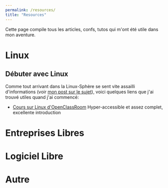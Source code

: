 ```yaml
---
permalink: /resources/
title: "Resources"
---
```


Cette page compile tous les articles, confs, tutos qui m'ont été utile dans mon aventure.

# Linux

## Débuter avec Linux

Comme tout arrivant dans la Linux-Sphère se sent vite assailli d'informations (voir [mon post sur le sujet]()), voici quelques liens que j'ai trouvé utiles quand j'ai commencé:
* [Cours sur Linux d'OpenClassRoom](https://openclassrooms.com/fr/courses/43538-reprenez-le-controle-a-laide-de-linux
) Hyper-accessible et assez complet, excellente introduction

# Entreprises Libres

# Logiciel Libre

# Autre